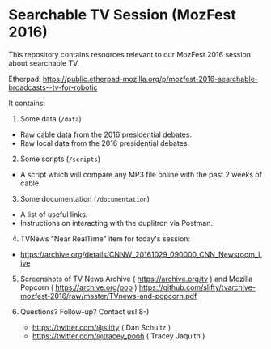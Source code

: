 # Searchable TV Session (MozFest 2016)
This repository contains resources relevant to our MozFest 2016 session about searchable TV.

Etherpad:
https://public.etherpad-mozilla.org/p/mozfest-2016-searchable-broadcasts--tv-for-robotic

It contains:

1. Some data (`/data`)

  - Raw cable data from the 2016 presidential debates.
  - Raw local data from the 2016 presidential debates.

2. Some scripts (`/scripts`)

  - A script which will compare any MP3 file online with the past 2 weeks of cable.

3. Some documentation (`/documentation`)

  - A list of useful links.
  - Instructions on interacting with the duplitron via Postman.

4. TVNews "Near RealTime" item for today's session:
    
  - https://archive.org/details/CNNW_20161029_090000_CNN_Newsroom_Live

    
5. Screenshots of TV News Archive ( https://archive.org/tv ) and 
Mozilla Popcorn  ( https://archive.org/pop )
https://github.com/slifty/tvarchive-mozfest-2016/raw/master/TVnews-and-popcorn.pdf    

6. Questions?  Follow-up?   Contact us!   8-)
   - https://twitter.com/@slifty  ( Dan Schultz )
   - https://twitter.com/@tracey_pooh  ( Tracey Jaquith )
   

